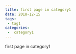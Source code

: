 ```yaml
---
title: first page in category1
date: 2018-12-15
tags:
 - tag1
categories:
 -  category1
---
```

<Boxx type='tip' /> 
first page in category1